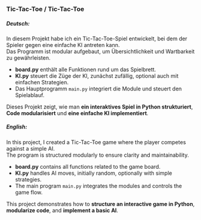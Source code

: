 ### Tic-Tac-Toe / Tic-Tac-Toe

##### **Deutsch:**  

In diesem Projekt habe ich ein Tic-Tac-Toe-Spiel entwickelt, bei dem der Spieler gegen eine einfache KI antreten kann.  
Das Programm ist modular aufgebaut, um Übersichtlichkeit und Wartbarkeit zu gewährleisten.  

- **board.py** enthält alle Funktionen rund um das Spielbrett.  
- **KI.py** steuert die Züge der KI, zunächst zufällig, optional auch mit einfachen Strategien.  
- Das Hauptprogramm `main.py` integriert die Module und steuert den Spielablauf.  

Dieses Projekt zeigt, wie man **ein interaktives Spiel in Python strukturiert**, **Code modularisiert** und **eine einfache KI implementiert**.

##### **English:**  

In this project, I created a Tic-Tac-Toe game where the player competes against a simple AI.  
The program is structured modularly to ensure clarity and maintainability.  

- **board.py** contains all functions related to the game board.  
- **KI.py** handles AI moves, initially random, optionally with simple strategies.  
- The main program `main.py` integrates the modules and controls the game flow.  

This project demonstrates how to **structure an interactive game in Python**, **modularize code**, and **implement a basic AI**.
